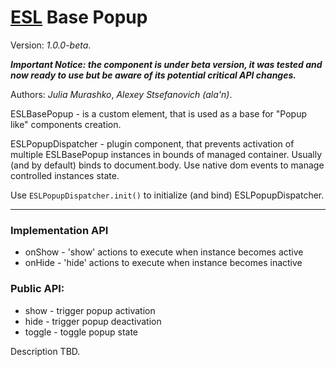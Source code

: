 # [ESL](../../../README.md) Base Popup

Version: *1.0.0-beta*.

***Important Notice: the component is under beta version, it was tested and now ready to use but be aware of its potential critical API changes.***

Authors: *Julia Murashko*, *Alexey Stsefanovich (ala'n)*.

ESLBasePopup - is a custom element, that is used as a base for "Popup like" components creation.

ESLPopupDispatcher - plugin component, that prevents activation of multiple ESLBasePopup instances in bounds of managed container.
Usually (and by default) binds to document.body. Use native dom events to manage controlled instances state.

Use `ESLPopupDispatcher.init()` to initialize (and bind) ESLPopupDispatcher.

---

### Implementation API
 - onShow - 'show' actions to execute when instance becomes active
 - onHide - 'hide' actions to execute when instance becomes inactive
 
### Public API:
 - show - trigger popup activation
 - hide - trigger popup deactivation
 - toggle - toggle popup state

Description TBD.

